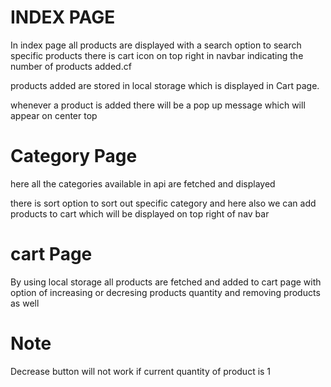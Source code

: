 # INDEX PAGE

In index page all products are displayed with a search option to search specific products 
there is cart icon on top right in navbar indicating the number of products added.cf

products added are stored in local storage which is displayed in Cart page.

whenever a product is added there will be a pop up message which will appear on center top

# Category Page

here all the categories available in api are fetched and displayed 

there is sort option to sort out specific category and here also we can add
products to cart which will be displayed on top right of nav bar


# cart Page

By using local storage all products are fetched and added to cart page 
with option of increasing or decresing products quantity and removing products as well

# Note 

Decrease button will not work if current quantity of product is 1 


